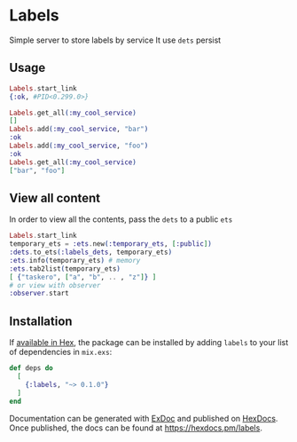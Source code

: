 # Labels

Simple server to store labels by service
It use `dets` persist

## Usage

```elixir
Labels.start_link
{:ok, #PID<0.299.0>}

Labels.get_all(:my_cool_service)
[]
Labels.add(:my_cool_service, "bar")
:ok
Labels.add(:my_cool_service, "foo")
:ok
Labels.get_all(:my_cool_service)
["bar", "foo"]
```

## View all content

In order to view all the contents, pass the `dets` to a public `ets`

```elixir
Labels.start_link
temporary_ets = :ets.new(:temporary_ets, [:public])
:dets.to_ets(:labels_dets, temporary_ets)
:ets.info(temporary_ets) # memory
:ets.tab2list(temporary_ets)
[ {"taskero", ["a", "b", .. , "z"]} ]
# or view with observer
:observer.start

```

## Installation

If [available in Hex](https://hex.pm/docs/publish), the package can be installed
by adding `labels` to your list of dependencies in `mix.exs`:

```elixir
def deps do
  [
    {:labels, "~> 0.1.0"}
  ]
end
```

Documentation can be generated with [ExDoc](https://github.com/elixir-lang/ex_doc)
and published on [HexDocs](https://hexdocs.pm). Once published, the docs can
be found at <https://hexdocs.pm/labels>.

